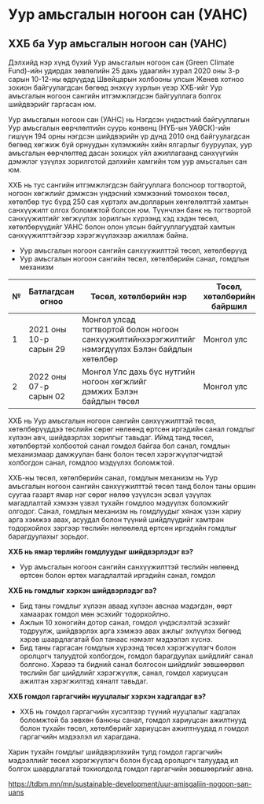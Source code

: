 # Уур амьсгалын ногоон сан (УАНС)


 
## ХХБ ба Уур амьсгалын ногоон сан (УАНС)

Дэлхийд нэр хүнд бүхий Уур амьсгалын ногоон сан (Green Climate Fund)-ийн удирдах зөвлөлийн 25 дахь удаагийн хурал 2020 оны 3-р сарын 10-12-ны өдрүүдэд Швейцарын холбооны улсын Женев хотноо зохион байгуулагдсан бөгөөд энэхүү хурлын үеэр ХХБ-ийг Уур амьсгалын ногоон сангийн итгэмжлэгдсэн байгууллага болгох шийдвэрийг гаргасан юм.  
  
Уур амьсгалын ногоон сан (УАНС) нь Нэгдсэн үндэстний байгууллагын Уур амьсгалын өөрчлөлтийн суурь конвенц (НҮБ-ын УАӨСК)-ийн гишүүн 194 орны нэгдсэн шийдвэрийн үр дүнд 2010 онд байгуулагдсан бөгөөд хөгжиж буй орнуудын хүлэмжийн хийн ялгарлыг бууруулах, уур амьсгалын өөрчлөлтөд дасан зохицох үйл ажиллагаанд санхүүгийн дэмжлэг үзүүлэх зорилготой дэлхийн хамгийн том уур амьсгалын сан юм.  
  
ХХБ нь тус сангийн итгэмжлэгдсэн байгууллага болсноор тогтвортой, ногоон хөгжлийг дэмжсэн үндэсний хэмжээний томоохон төсөл, хөтөлбөр тус бүрд 250 сая хүртэлх ам.долларын хөнгөлөлттэй хамтын санхүүжилт олгох боломжтой болсон юм. Түүнчлэн банк нь тогтвортой санхүүжилтийг хөгжүүлэх зорилгын хүрээнд хэд хэдэн төсөл, хөтөлбөрүүдийг УАНС болон олон улсын байгууллагуудтай хамтын санхүүжилттэйгээр хэрэгжүүлэхээр ажиллаж байна.




 

* Уур амьсгалын ногоон сангийн санхүүжилттэй төсөл, хөтөлбөрүүд
* Уур амьсгалын ногоон сангийн төсөл, хөтөлбөрийн санал, гомдлын механизм

| **№** | **Батлагдсан огноо** | **Төсөл, хөтөлбөрийн нэр** | **Төсөл, хөтөлбөрийн байршил** | **Эдийн засгийн салбар** | **Төсөл, хөтөлбөрийн төлөв** |
| --- | --- | --- | --- | --- | --- |
| 1 | 2021 оны 10-р сарын 29 | Монгол улсад тогтвортой болон ногоон санхүүжилтийнхэрэгжилтийг нэмэгдүүлэх Бэлэн байдлын хөтөлбөр | Монгол улс | Санхүүгийн салбар | Хэрэгжиж буй |
| 2 | 2022 оны 07-р сарын 02 | Монгол Улс дахь бүс нутгийн ногоон хөгжлийг дэмжих Бэлэн байдлын төсөл | Монгол улс | Бүс нутаг | Хэрэгжиж буй |


ХХБ нь Уур амьсгалын ногоон сангийн санхүүжилттэй төсөл, хөтөлбөрүүддээ төслийн сөрөг нөлөөнд өртсөн иргэдийн санал гомдлыг хүлээн авч, шийдвэрлэх зорилгыг тавьдаг. Иймд танд төсөл, хөтөлбөртэй холбоотой санал гомдол байгаа бол санал, гомдлын механизмаар дамжуулан банк болон төсөл хэрэгжүүлэгчидтэй холбогдон санал, гомдлоо мэдүүлэх боломжтой.

ХХБ-ны төсөл, хөтөлбөрийн санал, гомдлын механизм нь Уур амьсгалын ногоон сангийн санхүүжилттэй төсөл танд болон таны оршин суугаа газарт ямар нэг сөрөг нөлөө үзүүлсэн эсвэл үзүүлэх магадлалтай хэмээн үзвэл тухайн гомдлоо мэдүүлэх боломжийг олгодог. Санал, гомдлын механизм нь гомдлуудыг хянаж үзэн хариу арга хэмжээ авах, асуудал болон түүний шийдлүүдийг хамтран тодорхойлох зэргээр төслийн нөлөөлөлд өртсөн иргэдийн гомдлыг барагдуулахыг зорьдог.

**ХХБ нь ямар төрлийн гомдлуудыг шийдвэрлэдэг вэ?**

* Уур амьсгалын ногоон сангийн санхүүжилттэй төслийн нөлөөнд өртсөн болон өртөх магадлалтай иргэдийн санал, гомдол

**ХХБ нь гомдлыг хэрхэн шийдвэрлэдэг вэ?**

* Бид таны гомдлыг хүлээн аваад хүлээн авснаа мэдэгдэн, өөрт хамаарах гомдол мөн эсэхийг тодорхойлно.
* Ажлын 10 хоногийн дотор санал, гомдол үндэслэлтэй эсэхийг тодруулж, шийдвэрлэх арга хэмжээ авах ажлыг эхлүүлэх бөгөөд хэрэв шаардлагатай бол танаас нэмэлт мэдээлэл хүснэ.
* Бид таны гаргасан гомдлын хүрээнд төсөл хэрэгжүүлэгч болон оролцогч талуудтой холбогдон, гомдол барагдуулах шийдлийг санал болгоно. Хэрвээ та бидний санал болгосон шийдлийг зөвшөөрвөл төслийн баг шийдлийг хэрэгжүүлж, санал, гомдол хариуцсан ажилтан хэрэгжилтэд хяналт тавьдаг.

**ХХБ гомдол гаргагчийн нууцлалыг хэрхэн хадгалдаг вэ?**

* ХХБ нь гомдол гаргагчийн хүсэлтээр түүний нууцлалыг хадгалах боломжтой ба зөвхөн банкны санал, гомдол хариуцсан ажилтнууд болон тухайн төсөл, хөтөлбөрийг хариуцсан ажилтнуудад л гомдол гаргагчийн мэдээлэл ил харагдана.

Харин тухайн гомдлыг шийдвэрлэхийн тулд гомдол гаргагчийн мэдээллийг төсөл хэрэгжүүлэгч болон бусад оролцогч талуудад ил болгох шаардлагатай тохиолдолд гомдол гаргагчийн зөвшөөрлийг авна.













https://tdbm.mn/mn/sustainable-development/uur-amisgaliin-nogoon-san-uans

